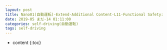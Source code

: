 ```yaml
---
layout: post
title: Nano01(自動運転)-Extend-Additional Content-L11-Functional Safety:Technical Safety Concept
date: 2019-05 まだ-14 01:11:00
categories: self-driving(自動運転)
tags: self-driving
---
```

* content
{:toc}

